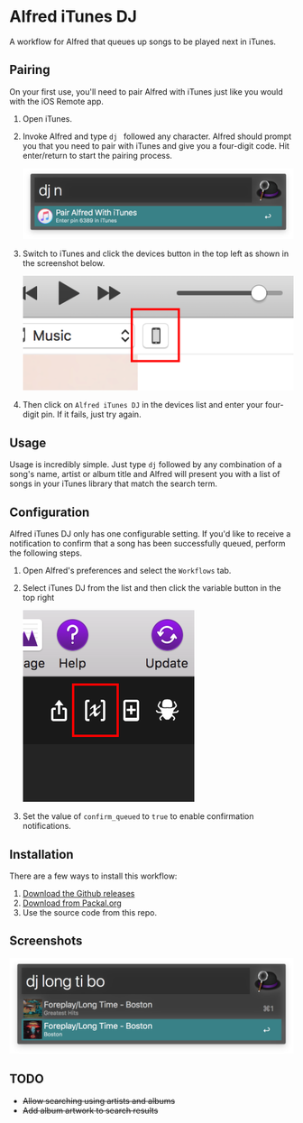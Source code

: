 # Alfred iTunes DJ

A workflow for Alfred that queues up songs to be played next in iTunes.

## Pairing

On your first use, you'll need to pair Alfred with iTunes just like you would with the iOS Remote app.

1. Open iTunes.

2. Invoke Alfred and type `dj ` followed any character. Alfred should prompt you that you need to pair with iTunes and give you a four-digit code. Hit enter/return to start the pairing process.

    ![image](images/screenshot-pair.png)

3. Switch to iTunes and click the devices button in the top left as shown in the screenshot below.

    ![](images/pair.png)

4. Then click on `Alfred iTunes DJ` in the devices list and enter your four-digit pin. If it fails, just try again.

## Usage

Usage is incredibly simple. Just type `dj` followed by any combination of a song's name, artist or album title and Alfred will present you with a list of songs in your iTunes library that match the search term.

## Configuration

Alfred iTunes DJ only has one configurable setting. If you'd like to receive a notification to confirm that a song has been successfully queued, perform the following steps.

1. Open Alfred's preferences and select the `Workflows` tab.

2. Select iTunes DJ from the list and then click the variable button in the top right

    ![](images/variables.png)

3. Set the value of `confirm_queued` to `true` to enable confirmation notifications.

## Installation

There are a few ways to install this workflow:

1. [Download the Github releases](https://github.com/edc1591/alfred-itunes-dj/releases/download/2.0/iTunes.DJ.zip)
2. [Download from Packal.org](http://www.packal.org/workflow/itunes-dj)
3. Use the source code from this repo.

## Screenshots

![image](images/screenshot-search.png)

## TODO
* ~~Allow searching using artists and albums~~
* ~~Add album artwork to search results~~